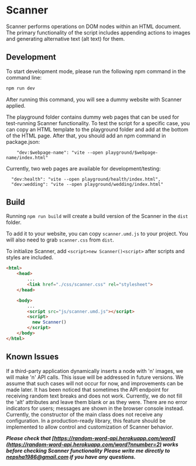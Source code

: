 # Scanner
Scanner performs operations on DOM nodes within an HTML document. The primary functionality of the script includes appending actions to images and generating alternative text (alt text) for them.

## Development

To start development mode, please run the following npm command in the command line:

```bash
npm run dev
```

After running this command, you will see a dummy website with Scanner applied.

The playground folder contains dummy web pages that can be used for test-running Scanner functionality.
To test the script for a specific case, you can copy an HTML template to the playground folder and add <script type="module" src="/src/main.ts"></script> at the bottom of the HTML page.
After that, you should add an npm command in package.json:
```npm
    "dev:$webpage-name": "vite --open playground/$webpage-name/index.html"
```

Currently, two web pages are available for development/testing:

```npm
  "dev:health": "vite --open playground/health/index.html",
  "dev:wedding": "vite --open playground/wedding/index.html"
```

## Build

Running ``npm run build`` will create a build version of the Scanner in the ``dist`` folder. 

To add it to your website, you can copy ``scanner.umd.js`` to your project. You will also need to grab ``scanner.css`` from ``dist``.

To initialize Scanner, add ```<script>new Scanner()<script>``` after scripts and styles are included.

```html
<html>
    <head>
        ...
        <link href="./css/scanner.css" rel="stylesheet">
    </head>

    <body>
        ...
        <script src="js/scanner.umd.js"></script>
        <script>
          new Scanner()
        </script>
    </body>
</html>
```

## Known Issues

If a third-party application dynamically inserts a node with 'n' images, we will make 'n' API calls. This issue will be addressed in future versions. We assume that such cases will not occur for now, and improvements can be made later.
It has been noticed that sometimes the API endpoint for receiving random text breaks and does not work. Currently, we do not fill the 'alt' attributes and leave them blank or as they were. There are no error indicators for users; messages are shown in the browser console instead.
Currently, the constructor of the main class does not receive any configuration. In a production-ready library, this feature should be implemented to allow control and customization of Scanner behavior.


***Please check that [https://random-word-api.herokuapp.com/word](https://random-word-api.herokuapp.com/word?nnumber=2) works before checking Scanner functionality***
***Please write me directly to [nepsha1986@gmail.com](mailto:nepsha1986@gmail.com) if you have any questions.***